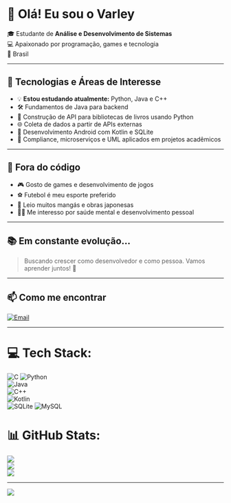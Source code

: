 # 👋 Olá! Eu sou o Varley

🎓 Estudante de **Análise e Desenvolvimento de Sistemas**  
💻 Apaixonado por programação, games e tecnologia  
📍 Brasil

---

## 🚀 Tecnologias e Áreas de Interesse

- 💡 **Estou estudando atualmente:** Python, Java e C++
- 🛠️ Fundamentos de Java para backend  
- 🔧 Construção de API para bibliotecas de livros usando Python  
- 🌐 Coleta de dados a partir de APIs externas  
- 📱 Desenvolvimento Android com Kotlin e SQLite  
- 🧩 Compliance, microserviços e UML aplicados em projetos acadêmicos  

---

## 🎯 Fora do código

- 🎮 Gosto de games e desenvolvimento de jogos  
- ⚽ Futebol é meu esporte preferido  
- 📖 Leio muitos mangás e obras japonesas   
- 🧘‍♂️ Me interesso por saúde mental e desenvolvimento pessoal  

---

## 📚 Em constante evolução...

> Buscando crescer como desenvolvedor e como pessoa. Vamos aprender juntos! 🚀

---

## 📫 Como me encontrar

[![Email](https://img.shields.io/badge/Email-D14836?style=for-the-badge&logo=gmail&logoColor=white)](https://mail.google.com/mail/?view=cm&to=varleymarques852@gmail.com)

---




# 💻 Tech Stack:
![C](https://img.shields.io/badge/c-%2300599C.svg?style=for-the-badge&logo=c&logoColor=white)
![Python](https://img.shields.io/badge/Python-3670A0?style=for-the-badge&logo=python&logoColor=ffffff)  
![Java](https://img.shields.io/badge/Java-ED8B00?style=for-the-badge&logo=java&logoColor=white)  
![C++](https://img.shields.io/badge/C++-00599C?style=for-the-badge&logo=c%2b%2b&logoColor=white)  
![Kotlin](https://img.shields.io/badge/Kotlin-7F52FF?style=for-the-badge&logo=kotlin&logoColor=white)  
![SQLite](https://img.shields.io/badge/SQLite-003B57?style=for-the-badge&logo=sqlite&logoColor=white)
![MySQL](https://img.shields.io/badge/MySQL-4479A1?style=for-the-badge&logo=mysql&logoColor=white)

# 📊 GitHub Stats:
![](https://github-readme-stats.vercel.app/api?username=Varley852&theme=tokyonight&hide_border=false&include_all_commits=false&count_private=false)<br/>
![](https://github-readme-streak-stats.herokuapp.com/?user=Varley852&theme=tokyonight&hide_border=false)<br/>
![](https://github-readme-stats.vercel.app/api/top-langs/?username=Varley852&theme=tokyonight&hide_border=false&include_all_commits=false&count_private=false&layout=compact)

---
[![](https://visitcount.itsvg.in/api?id=Varley852&icon=0&color=0)](https://visitcount.itsvg.in)

<!-- Proudly created with GPRM ( https://gprm.itsvg.in ) -->
